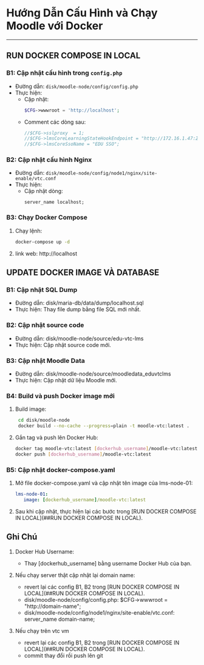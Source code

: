 # Hướng Dẫn Cấu Hình và Chạy Moodle với Docker

---

## RUN DOCKER COMPOSE IN LOCAL

### B1: Cập nhật cấu hình trong `config.php`
- Đường dẫn: `disk/moodle-node/config/config.php`
- Thực hiện:
  - Cập nhật:
    ```php
    $CFG->wwwroot = 'http://localhost';
    ```
  - Comment các dòng sau:
    ```php
    //$CFG->sslproxy  = 1;
    //$CFG->lmsCoreLearningStateHookEndpoint = "http://172.16.1.47:28002/api/Lesson/create-log";
    //$CFG->lmsCoreSsoName = "EDU SSO";
    ```

### B2: Cập nhật cấu hình Nginx
- Đường dẫn: `disk/moodle-node/config/node1/nginx/site-enable/vtc.conf`
- Thực hiện:
  - Cập nhật dòng:
    ```nginx
    server_name localhost;
    ```

### B3: Chạy Docker Compose
1. Chạy lệnh:
   ```bash
   docker-compose up -d
   ```
2. link web: http://localhost


## UPDATE DOCKER IMAGE VÀ DATABASE

### B1: Cập nhật SQL Dump
- Đường dẫn: disk/maria-db/data/dump/localhost.sql
- Thực hiện: Thay file dump bằng file SQL mới nhất.
### B2: Cập nhật source code
- Đường dẫn: disk/moodle-node/source/edu-vtc-lms
- Thực hiện: Cập nhật source code mới.
### B3: Cập nhật Moodle Data
- Đường dẫn: disk/moodle-node/source/moodledata_eduvtclms
- Thực hiện: Cập nhật dữ liệu Moodle mới.
### B4: Build và push Docker image mới
1. Build image:
   ```bash
    cd disk/moodle-node
    docker build --no-cache --progress=plain -t moodle-vtc:latest .
   ```
2. Gắn tag và push lên Docker Hub:
   ```bash
   docker tag moodle-vtc:latest [dockerhub_username]/moodle-vtc:latest
   docker push [dockerhub_username]/moodle-vtc:latest
   ```
### B5: Cập nhật docker-compose.yaml
1. Mở file docker-compose.yaml và cập nhật tên image của lms-node-01:
   ```yaml
   lms-node-01:
      image: [dockerhub_username]/moodle-vtc:latest
   ```
2. Sau khi cập nhật, thực hiện lại các bước trong [RUN DOCKER COMPOSE IN LOCAL](##RUN DOCKER COMPOSE IN LOCAL).



## Ghi Chú
1. Docker Hub Username:
   - Thay [dockerhub_username] bằng username Docker Hub của bạn.
   
2. Nếu chạy server thật cập nhật lại domain name:
   - revert lại các config B1, B2 trong [RUN DOCKER COMPOSE IN LOCAL](##RUN DOCKER COMPOSE IN LOCAL).
   - disk/moodle-node/config/config.php: $CFG->wwwroot = "http://domain-name";
   - disk/moodle-node/config/node1/nginx/site-enable/vtc.conf: server_name domain-name; 
   
3. Nếu chạy trên vtc vm
   - revert lại các config B1, B2 trong [RUN DOCKER COMPOSE IN LOCAL](##RUN DOCKER COMPOSE IN LOCAL).
   - commit thay đổi rồi push lên git
  
